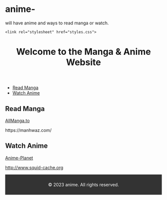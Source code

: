 # anime-
will have anime and ways to read manga or watch.

<head>
    <meta charset="UTF-8">
    <meta name="viewport" content="width=device-width, initial-scale=1.0">
    
    <link rel="stylesheet" href="styles.css">
</head>
<body>
    <header>
        <h1>Welcome to the Manga & Anime Website</h1>
    </header>
    <nav>
        <ul>
            <li><a href="#reading">Read Manga</a></li>
            <li><a href="#watching">Watch Anime</a></li>
        </ul>
    </nav>
    <section id="reading">
        <h2>Read Manga</h2>
        <p>
            <a href="https://allmanga.to/">AllManga.to</a>
            <!-- Add more external manga sources here -->
        </p> https://manhwaz.com/
    </section>
    <section id="watching">
        <h2>Watch Anime</h2>
        <p>
            <a href="https://www.anime-planet.com/">Anime-Planet</a>
            <!-- Add more external anime sources here -->
      
 http://www.squid-cache.org

 <p>
 <footer style="background-color: #333; color: #fff; text-align: center; padding: 10px;">
    <p>&copy; 2023 anime. All rights reserved.</p>
</footer>
